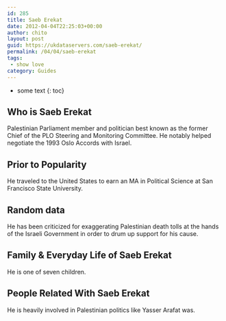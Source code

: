 ```yaml
---
id: 285
title: Saeb Erekat
date: 2012-04-04T22:25:03+00:00
author: chito
layout: post
guid: https://ukdataservers.com/saeb-erekat/
permalink: /04/04/saeb-erekat
tags:
 - show love
category: Guides
---
```


* some text
{: toc}


## Who is  Saeb Erekat
                  
                  
                  
Palestinian Parliament member and politician best known as the former Chief of the PLO Steering and Monitoring Committee. He notably helped negotiate the 1993 Oslo Accords with Israel.
                  
                
                
                
## Prior to Popularity 
                  
                  
                  
He traveled to the United States to earn an MA in Political Science at San Francisco State University.
                  
                
                
                
## Random data 
                  
                  
                  
He has been criticized for exaggerating Palestinian death tolls at the hands of the Israeli Government in order to drum up support for his cause.
                  
                
                
                
## Family & Everyday Life of Saeb Erekat
                  
                  
                  
He is one of seven children.
                  
                
                
                
## People Related With  Saeb Erekat
                  
                  
                  
He is heavily involved in Palestinian politics like Yasser Arafat was.
                  
                
              
            
          
          
          
    
    
  
